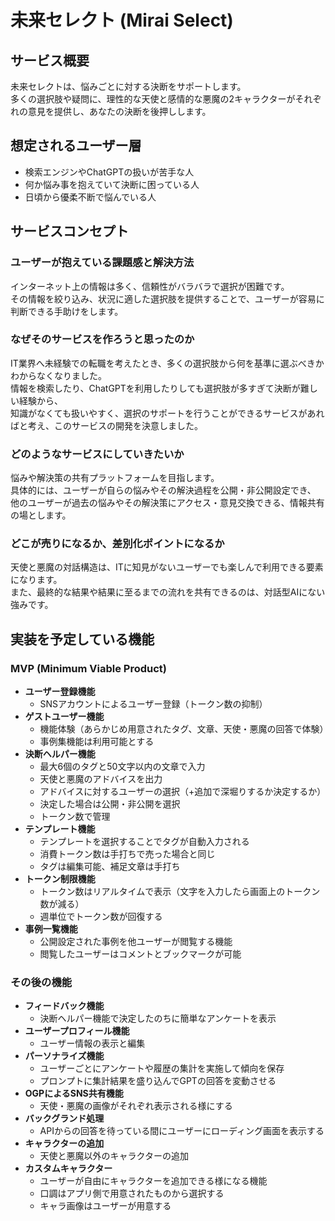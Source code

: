 # 未来セレクト (Mirai Select)

## サービス概要

未来セレクトは、悩みごとに対する決断をサポートします。  
多くの選択肢や疑問に、理性的な天使と感情的な悪魔の2キャラクターがそれぞれの意見を提供し、あなたの決断を後押しします。

## 想定されるユーザー層

- 検索エンジンやChatGPTの扱いが苦手な人
- 何か悩み事を抱えていて決断に困っている人
- 日頃から優柔不断で悩んでいる人

## サービスコンセプト

### ユーザーが抱えている課題感と解決方法

インターネット上の情報は多く、信頼性がバラバラで選択が困難です。  
その情報を絞り込み、状況に適した選択肢を提供することで、ユーザーが容易に判断できる手助けをします。

### なぜそのサービスを作ろうと思ったのか

IT業界へ未経験での転職を考えたとき、多くの選択肢から何を基準に選ぶべきかわからなくなりました。  
情報を検索したり、ChatGPTを利用したりしても選択肢が多すぎて決断が難しい経験から、  
知識がなくても扱いやすく、選択のサポートを行うことができるサービスがあればと考え、このサービスの開発を決意しました。

### どのようなサービスにしていきたいか

悩みや解決策の共有プラットフォームを目指します。  
具体的には、ユーザーが自らの悩みやその解決過程を公開・非公開設定でき、  
他のユーザーが過去の悩みやその解決策にアクセス・意見交換できる、情報共有の場とします。

### どこが売りになるか、差別化ポイントになるか

天使と悪魔の対話構造は、ITに知見がないユーザーでも楽しんで利用できる要素になります。  
また、最終的な結果や結果に至るまでの流れを共有できるのは、対話型AIにない強みです。


## 実装を予定している機能

### MVP (Minimum Viable Product)

- **ユーザー登録機能**
  - SNSアカウントによるユーザー登録（トークン数の抑制）
- **ゲストユーザー機能**
  - 機能体験（あらかじめ用意されたタグ、文章、天使・悪魔の回答で体験）
  - 事例集機能は利用可能とする
- **決断ヘルパー機能**
  - 最大6個のタグと50文字以内の文章で入力
  - 天使と悪魔のアドバイスを出力
  - アドバイスに対するユーザーの選択（+追加で深堀りするか決定するか）
  - 決定した場合は公開・非公開を選択
  - トークン数で管理
- **テンプレート機能**
  - テンプレートを選択することでタグが自動入力される
  - 消費トークン数は手打ちで売った場合と同じ
  - タグは編集可能、補足文章は手打ち
- **トークン制限機能**
  - トークン数はリアルタイムで表示（文字を入力したら画面上のトークン数が減る）
  - 週単位でトークン数が回復する
- **事例一覧機能**
  - 公開設定された事例を他ユーザーが閲覧する機能
  - 閲覧したユーザーはコメントとブックマークが可能

### その後の機能

- **フィードバック機能**
  - 決断ヘルパー機能で決定したのちに簡単なアンケートを表示
- **ユーザープロフィール機能**
  - ユーザー情報の表示と編集
- **パーソナライズ機能**
  - ユーザーごとにアンケートや履歴の集計を実施して傾向を保存
  - プロンプトに集計結果を盛り込んでGPTの回答を変動させる
- **OGPによるSNS共有機能**
  - 天使・悪魔の画像がそれぞれ表示される様にする
- **バックグランド処理**
  - APIからの回答を待っている間にユーザーにローディング画面を表示する
- **キャラクターの追加**
  - 天使と悪魔以外のキャラクターの追加
- **カスタムキャラクター**
  - ユーザーが自由にキャラクターを追加できる様になる機能
  - 口調はアプリ側で用意されたものから選択する
  - キャラ画像はユーザーが用意する

